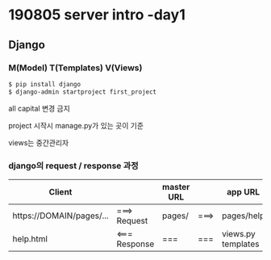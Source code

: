 # 190805 server intro -day1

## Django

### M(Model) T(Templates) V(Views)

```bash
$ pip install django
$ django-admin startproject first_project
```

all capital 변경 금지

project 시작시 manage.py가 있는 곳이 기준



views는 중간관리자



### django의 request / response 과정

| Client                   |                    | master URL |            | app URL                 |
| ------------------------ | ------------------ | ---------- | ---------- | ----------------------- |
| https://DOMAIN/pages/... | ===><br />Request  | pages/     | ===><br /> | pages/help              |
| help.html                | <===<br />Response | ===<br />  | ===<br />  | views.py<br />templates |

